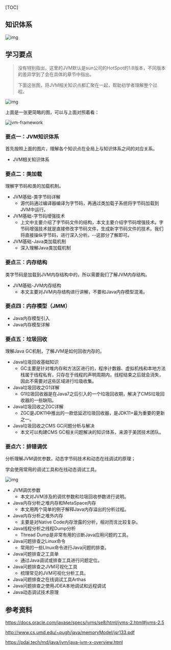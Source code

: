 [TOC]



## 知识体系

![img](https://typora-1256823886.cos.ap-nanjing.myqcloud.com/2022/jvm-overview.png)

## 学习要点

> 没有特别指出，这里的JVM默认是sun公司的HotSpot的1.8版本，不同版本的差异学到了会在具体的章节中指出。
>
> 下面这张图，将JVM相关知识点都汇聚在一起，帮助初学者理解整个过程。

![img](https://typora-1256823886.cos.ap-nanjing.myqcloud.com/2022/java-jvm-overview.png)

上面是一张更简略的图，可以与上面对照着看：

![jvm-framework](https://typora-1256823886.cos.ap-nanjing.myqcloud.com/2022/0082zybply1gc6fz21n8kj30u00wpn5v.jpg) 

### 要点一：JVM知识体系

首先按照上面的图片，理解各个知识点在全局上与知识体系之间的对应关系。

- JVM相关知识体系

### 要点二：类加载

理解字节码和类的加载机制。

- JVM基础-类字节码详解
  - 源代码通过编译器编译为字节码，再通过类加载子系统将字节码加载到JVM中运行。
- JVM基础-字节码增强技术
  - 上文中主要介绍了字节码文件的结构，本文主要介绍字节码增强技术。字节码增强技术就是直接修改字节码文件，生成新字节码文件的技术。我们将直接操纵字节码，进行深入分析。--这部分了解即可。
- JVM基础-Java类加载机制
  - 深入理解Java类加载机制

### 要点三：内存结构

类字节码是加载到JVM内存结构中的，所以需要我们了解JVM内存结构。

- JVM基础-JVM内存结构
  - 本文主要对JVM内存结构进行讲解，不要和Java内存模型混淆。

### 要点四：内存模型（JMM）

- Java内存模型引入
- Java内存模型详解

### 要点五：垃圾回收

理解Java GC机制，了解JVM是如何回收内存的。

- Java垃圾回收基础知识
  - GC主要是针对堆内存和方法区进行的，程序计数器、虚拟机栈和本地方法栈属于线程私有，只存在于线程的声明周期内，线程结束之后就会消失，因此不需要对这些区域进行垃圾收集。
- Java垃圾回收之G1详解
  - G1垃圾回收器是在Java7之后引入的一个垃圾回收期，解决了CMS垃圾回收器的一些缺陷。
- Java垃圾回收之ZGC详解
  - ZGC是JDK11中推出的一款低延迟垃圾回收器，是JDK11+最为重要的更新之一。
- Java垃圾回收之CMS GC问题分析与解决
  - 本文可以构建CMS GC相关问题解决的知识体系，来源于美团技术团队。

### 要点六：排错调优

分析理解JVM调优参数，动态字节码技术和动态在线调试的原理；

学会使用常用的调试工具和在线动态调试工具。

![img](https://typora-1256823886.cos.ap-nanjing.myqcloud.com/2022/java-jvm-debug.png)

- JVM调优参数
  - 本文对JVM涉及的调优参数和垃圾回收参数进行说明。
- Java内存分析之堆内存和MetaSpace内存
  - 本文用两个简单的例子解释Java内存溢出的分析过程。
- Java内存分析之堆外内存
  - 主要是对Native Code内存泄露的分析，相对而言比较复杂。
- Java线程分析之线程Dump分析
  - Thread Dump是非常有用的诊断Java应用问题的工具。
- Java问题排查之Linux命令
  - 常用的一些LInux命令进行Java问题的排查。
- Java问题排查之工具单
  - 通过Java调试或排查工具进行问题定位。
- Java问题排查之JVM可视化工具
  - 梳理常见的JVM可视化分析工具。
- Java问题排查之在线调试工具Arthas
- Java问题排查之使用JDEA本地调试和远程调试
- Java动态调试技术原理

## 参考资料

https://docs.oracle.com/javase/specs/jvms/se8/html/jvms-2.html#jvms-2.5

http://www.cs.umd.edu/~pugh/java/memoryModel/jsr133.pdf

https://pdai.tech/md/java/jvm/java-jvm-x-overview.html